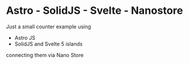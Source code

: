 # Astro - SolidJS - Svelte - Nanostore

Just a small counter example using 
* Astro JS
* SolidJS and Svelte 5 islands

connecting them via Nano Store
